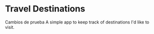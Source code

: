 # Travel Destinations
Cambios de prueba
A simple app to keep track of destinations I'd like to visit.
